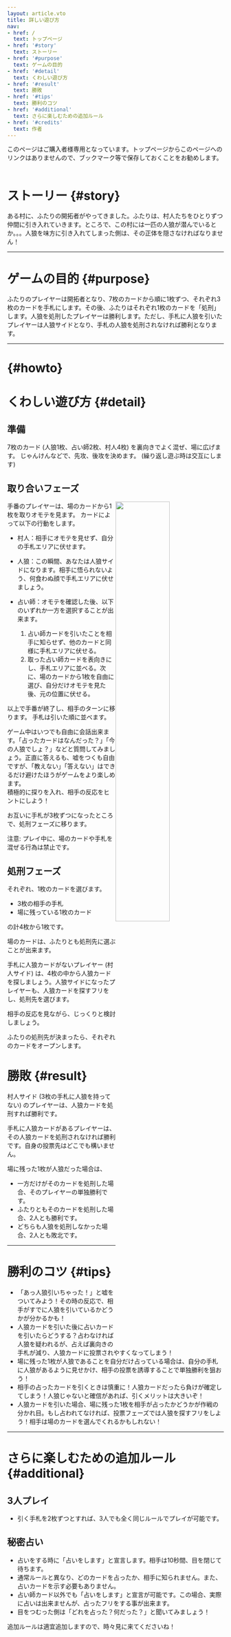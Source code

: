 ```yaml
---
layout: article.vto
title: 詳しい遊び方
nav:
- href: /
  text: トップページ
- href: '#story'
  text: ストーリー
- href: '#purpose'
  text: ゲームの目的
- href: '#detail'
  text: くわしい遊び方
- href: '#result'
  text: 勝敗
- href: '#tips'
  text: 勝利のコツ
- href: '#additional'
  text: さらに楽しむための追加ルール
- href: '#credits'
  text: 作者
---
```

<style>
  .float-right {
    float: right;
  }
</style>

<aside>このページはご購入者様専用となっています。トップページからこのページへのリンクはありませんので、ブックマーク等で保存しておくことをお勧めします。</aside>

<div>
  <img src="/assets/howto1.svg" alt="" />
  <img src="/assets/howto2.svg" alt="" />
  <img src="/assets/howto3.svg" alt="" />
  <img src="/assets/howto4.svg" alt="" />
</div>

# ストーリー {#story}
ある村に、ふたりの開拓者がやってきました。ふたりは、村人たちをひとりずつ仲間に引き入れていきます。ところで、この村には一匹の人狼が潜んでいるとか。。。人狼を味方に引き入れてしまった側は、その正体を隠さなければなりません！

---

# ゲームの目的 {#purpose}
ふたりのプレイヤーは開拓者となり、7枚のカードから順に1枚ずつ、それぞれ3枚のカードを手札にします。その後、ふたりはそれぞれ1枚のカードを「処刑」します。人狼を処刑したプレイヤーは勝利します。ただし、手札に人狼を引いたプレイヤーは人狼サイドとなり、手札の人狼を処刑されなければ勝利となります。

---

# {#howto}

# くわしい遊び方 {#detail}
## 準備
7枚のカード (人狼1枚、占い師2枚、村人4枚) を裏向きでよく混ぜ、場に広げます。
じゃんけんなどで、先攻、後攻を決めます。 (繰り返し遊ぶ時は交互にします)

## 取り合いフェーズ
<img src="/assets/play.svg" alt="" style="float: right; width: 50%">
手番のプレイヤーは、場のカードから1枚を取りオモテを見ます。
カードによって以下の行動をします。

- 村人：相手にオモテを見せず、自分の手札エリアに伏せます。
- 人狼：この瞬間、あなたは人狼サイドになります。相手に悟られないよう、何食わぬ顔で手札エリアに伏せましょう。
- 占い師：オモテを確認した後、以下のいずれか一方を選択することが出来ます。

  1. 占い師カードを引いたことを相手に知らせず、他のカードと同様に手札エリアに伏せる。
  2. 取った占い師カードを表向きにし、手札エリアに並べる。次に、場のカードから1枚を自由に選び、自分だけオモテを見た後、元の位置に伏せる。

以上で手番が終了し、相手のターンに移ります。
手札は引いた順に並べます。

<aside><p>ゲーム中はいつでも自由に会話出来ます。「占ったカードはなんだった？」「今の人狼でしょ？」などと質問してみましょう。正直に答えるも、嘘をつくも自由ですが、「教えない」「答えない」はできるだけ避けたほうがゲームをより楽しめます。<br>
積極的に探りを入れ、相手の反応をヒントにしよう！</p></aside>

お互いに手札が3枚ずつになったところで、処刑フェーズに移ります。

<aside><p>注意: プレイ中に、場のカードや手札を混ぜる行為は禁止です。</p></aside>

## 処刑フェーズ
それぞれ、1枚のカードを選びます。
- 3枚の相手の手札
- 場に残っている1枚のカード

の計4枚から1枚です。

場のカードは、ふたりとも処刑先に選ぶことが出来ます。

手札に人狼カードがないプレイヤー (村人サイド) は、4枚の中から人狼カードを探しましょう。人狼サイドになったプレイヤーも、人狼カードを探すフリをし、処刑先を選びます。

相手の反応を見ながら、じっくりと検討しましょう。

ふたりの処刑先が決まったら、それぞれのカードをオープンします。

# 勝敗 {#result}
村人サイド (3枚の手札に人狼を持ってない) のプレイヤーは、人狼カードを処刑すれば勝利です。

手札に人狼カードがあるプレイヤーは、その人狼カードを処刑されなければ勝利です。自身の投票先はどこでも構いません。

場に残った1枚が人狼だった場合は、
- 一方だけがそのカードを処刑した場合、そのプレイヤーの単独勝利です。
- ふたりともそのカードを処刑した場合、2人とも勝利です。
- どちらも人狼を処刑しなかった場合、2人とも敗北です。

---

# 勝利のコツ {#tips}

- 「あっ人狼引いちゃった！」と嘘をついてみよう！その時の反応で、相手がすでに人狼を引いているかどうかが分かるかも！
- 人狼カードを引いた後に占いカードを引いたらどうする？占わなければ人狼を疑われるが、占えば裏向きの手札が減り、人狼カードに投票されやすくなってしまう！
- 場に残った1枚が人狼であることを自分だけ占っている場合は、自分の手札に人狼があるように見せかけ、相手の投票を誘導することで単独勝利を狙おう！
- 相手の占ったカードを引くときは慎重に！人狼カードだったら負けが確定してしまう！人狼じゃないと確信があれば、引くメリットは大きいぞ！
- 人狼カードを引いた場合、場に残った1枚を相手が占ったかどうかが作戦の分かれ目。もし占われてなければ、投票フェーズでは人狼を探すフリをしよう！相手は場のカードを選んでくれるかもしれない！

---

# さらに楽しむための追加ルール {#additional}
## 3人プレイ
- 引く手札を2枚ずつとすれば、3人でも全く同じルールでプレイが可能です。
## 秘密占い
- 占いをする時に「占いをします」と宣言します。相手は10秒間、目を閉じて待ちます。
- 通常ルールと異なり、どのカードを占ったか、相手に知られません。また、占いカードを示す必要もありません。
- 占い師カード以外でも「占いをします」と宣言が可能です。この場合、実際に占いは出来ませんが、占ったフリをする事が出来ます。
- 目をつむった側は「どれを占った？何だった？」と聞いてみましょう！


<aside><p>追加ルールは適宜追加しますので、時々見に来てくださいね！</p></aside>
